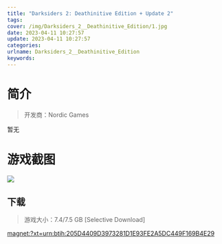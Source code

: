 ```yaml
---
title: "Darksiders 2: Deathinitive Edition + Update 2"
tags: 
cover: /img/Darksiders_2__Deathinitive_Edition/1.jpg
date: 2023-04-11 10:27:57
update: 2023-04-11 10:27:57
categories: 
urlname: Darksiders_2__Deathinitive_Edition
keywords: 
---
```

# 简介

> 开发商：Nordic Games

暂无

# 游戏截图

![](/img/Darksiders_2__Deathinitive_Edition/2.jpg)


## 下载

> 游戏大小：7.4/7.5 GB [Selective Download]

[magnet:?xt=urn:btih:205D4409D3973281D1E93FE2A5DC449F169B4E29](magnet:?xt=urn:btih:205D4409D3973281D1E93FE2A5DC449F169B4E29)